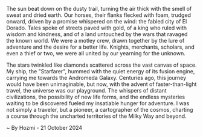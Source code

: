 
The sun beat down on the dusty trail, turning the air thick with the smell of sweat and dried earth.  Our horses, their flanks flecked with foam, trudged onward, driven by a promise whispered on the wind: the fabled city of El Dorado. Tales spoke of streets paved with gold, of a king who ruled with wisdom and kindness, and of a land untouched by the wars that ravaged the known world.  We were a motley crew, drawn together by the lure of adventure and the desire for a better life. Knights, merchants, scholars, and even a thief or two, we were all united by our yearning for the unknown.

The stars twinkled like diamonds scattered across the vast canvas of space. My ship, the "Starfarer", hummed with the quiet energy of its fusion engine, carrying me towards the Andromeda Galaxy. Centuries ago, this journey would have been unimaginable, but now, with the advent of faster-than-light travel, the universe was our playground. The whispers of distant civilizations, the possibility of new life forms, and the endless mysteries waiting to be discovered fueled my insatiable hunger for adventure. I was not simply a traveler, but a pioneer, a cartographer of the cosmos, charting a course through the uncharted territories of the Milky Way and beyond. 

~ By Hozmi - 21 October 2024
